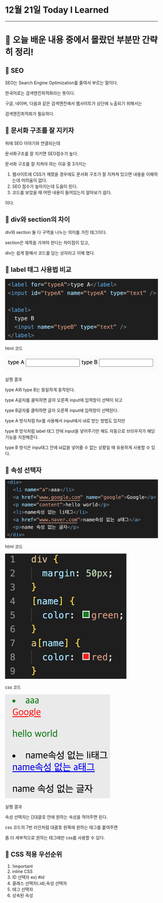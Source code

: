 # 12월 21일 Today I Learned

---

# 💯 오늘 배운 내용 중에서 몰랐던 부분만 간략히 정리!

## 🔴 SEO

SEO는 Search Engine Optimization를 줄여서 부르는 말이다.

한국어로는 검색엔진최적화라는 뜻이다.

구글, 네이버, 다음과 같은 검색엔진에서 웹사이트가 상단에 노출되기 위해서는

검색엔진최적화가 필요하다.

## 🔴 문서화 구조를 잘 지키자

위에 SEO 이야기와 연결되는데

문서화구조를 잘 지키면 SEO점수가 높다.

문서화 구조를 잘 지켜야 하는 이유 중 3가지는

1. 웹사이트에 CSS가 깨졌을 경우에도 문서화 구조가 잘 지켜져 있으면
   내용을 이해하는데 어려움이 없다.
2. SEO 점수가 높아지는데 도움이 된다.
3. 코드를 보았을 때 어떤 내용이 들어있는지 알아보기 쉽다.

이다.

## 🔴 div와 section의 차이

div와 section 둘 다 구역을 나누는 의미를 가진 태그이다.

section은 제목을 가져야 한다는 차이점이 있고,

div는 쉽게 말해서 코드를 담는 상자라고 이해 했다.

## 🔴 label 태그 사용법 비교

![html 코드](/images/20231221.png)

html 코드

![실행 결과](/images/20231221%201.png)

실행 결과

type A와 type B는 동일하게 동작된다.

type A글자를 클릭하면 글자 오른쪽 input에 입력창이 선택이 되고

type B글자를 클릭하면 글자 오른쪽 input에 입력창이 선택된다.

type A 방식처럼 for를 사용해서 input에서 id로 받는 방법도 있지만

type B 방식처럼 label 태그 안에 input을 넣어주기만 해도 자동으로 브라우저가 해당 기능을 지원해준다.

type B 방식은 inpu태그 안에 id값을 넣어줄 수 없는 상황일 때 유용하게 사용할 수 있다.

## 🔴 속성 선택자

![html 코드](/images/20231221%202.png)

html 코드

![css 코드](/images/20231221%203.png)

css 코드

![실행 결과](/images/20231221%204.png)

실행 결과

속성 선택자는 []대괄호 안에 원하는 속성을 적어주면 된다.

css 코드의 7번 라인처럼 대괄호 왼쪽에 원하는 태그를 붙여주면

좀 더 세부적으로 원하는 태그에만 css를 사용할 수 있다.

## 🔴 CSS 적용 우선순위

1. !important
2. inline CSS
3. ID 선택자 ex) #id
4. 클래스 선택자(.id),속성 선택자
5. 태그 선택자
6. 상속된 속성
